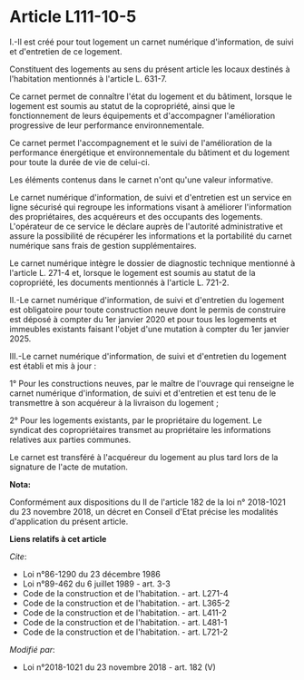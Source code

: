 # Article L111-10-5

I.-Il est créé pour tout logement un carnet numérique d'information, de suivi et d'entretien de ce logement.

Constituent des logements au sens du présent article les locaux destinés à l'habitation mentionnés à l'article L. 631-7.

Ce carnet permet de connaître l'état du logement et du bâtiment, lorsque le logement est soumis au statut de la copropriété,
ainsi que le fonctionnement de leurs équipements et d'accompagner l'amélioration progressive de leur performance
environnementale.

Ce carnet permet l'accompagnement et le suivi de l'amélioration de la performance énergétique et environnementale du bâtiment
et du logement pour toute la durée de vie de celui-ci.

Les éléments contenus dans le carnet n'ont qu'une valeur informative.

Le carnet numérique d'information, de suivi et d'entretien est un service en ligne sécurisé qui regroupe les informations
visant à améliorer l'information des propriétaires, des acquéreurs et des occupants des logements. L'opérateur de ce service
le déclare auprès de l'autorité administrative et assure la possibilité de récupérer les informations et la portabilité du
carnet numérique sans frais de gestion supplémentaires.

Le carnet numérique intègre le dossier de diagnostic technique mentionné à l'article L. 271-4 et, lorsque le logement est
soumis au statut de la copropriété, les documents mentionnés à l'article L. 721-2.

II.-Le carnet numérique d'information, de suivi et d'entretien du logement est obligatoire pour toute construction neuve dont
le permis de construire est déposé à compter du 1er janvier 2020 et pour tous les logements et immeubles existants faisant
l'objet d'une mutation à compter du 1er janvier 2025.

III.-Le carnet numérique d'information, de suivi et d'entretien du logement est établi et mis à jour :

1° Pour les constructions neuves, par le maître de l'ouvrage qui renseigne le carnet numérique d'information, de suivi et
d'entretien et est tenu de le transmettre à son acquéreur à la livraison du logement ;

2° Pour les logements existants, par le propriétaire du logement. Le syndicat des copropriétaires transmet au propriétaire
les informations relatives aux parties communes.

Le carnet est transféré à l'acquéreur du logement au plus tard lors de la signature de l'acte de mutation.

**Nota:**

Conformément aux dispositions du II de l'article 182 de la loi n° 2018-1021 du 23 novembre 2018, un décret en Conseil d'Etat
précise les modalités d'application du présent article.

**Liens relatifs à cet article**

_Cite_:

  - Loi n°86-1290 du 23 décembre 1986
  - Loi n°89-462 du 6 juillet 1989 - art. 3-3
  - Code de la construction et de l'habitation. - art. L271-4
  - Code de la construction et de l'habitation. - art. L365-2
  - Code de la construction et de l'habitation. - art. L411-2
  - Code de la construction et de l'habitation. - art. L481-1
  - Code de la construction et de l'habitation. - art. L721-2

_Modifié par_:

  - Loi n°2018-1021 du 23 novembre 2018 - art. 182 (V)
